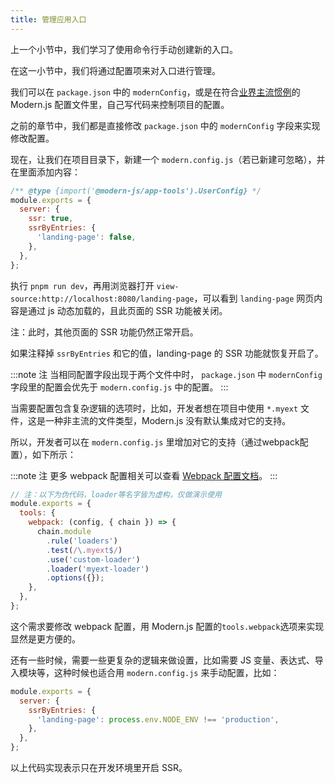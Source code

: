 ```yaml
---
title: 管理应用入口​​​
---
```


上一个小节中，我们学习了使用命令行手动创建新的入口。

在这一小节中，我们将通过配置项来对入口进行管理。

我们可以在 `package.json` 中的 `modernConfig`，或是在符合[业界主流惯例](https://github.com/davidtheclark/cosmiconfig)的 Modern.js 配置文件里，自己写代码来控制项目的配置。

之前的章节中，我们都是直接修改 `package.json` 中的 `modernConfig` 字段来实现修改配置。

现在，让我们在项目目录下，新建一个 `modern.config.js`（若已新建可忽略），并在里面添加内容：

```javascript title="modern.config.js"
/** @type {import('@modern-js/app-tools').UserConfig} */
module.exports = {
  server: {
    ssr: true,
    ssrByEntries: {
      'landing-page': false,
    },
  },
};
```

执行 `pnpm run dev`，再用浏览器打开 `view-source:http://localhost:8080/landing-page`，可以看到 `landing-page` 网页内容是通过 js 动态加载的，且此页面的 SSR 功能被关闭。

注：此时，其他页面的 SSR 功能仍然正常开启。

如果注释掉 `ssrByEntries` 和它的值，landing-page 的 SSR 功能就恢复开启了。

:::note 注
当相同配置字段出现于两个文件中时， `package.json` 中 `modernConfig` 字段里的配置会优先于 `modern.config.js` 中的配置。
:::

当需要配置包含复杂逻辑的选项时，比如，开发者想在项目中使用 `*.myext` 文件，这是一种非主流的文件类型，Modern.js 没有默认集成对它的支持。

所以，开发者可以在 `modern.config.js` 里增加对它的支持（通过webpack配置），如下所示：

:::note 注
更多 webpack 配置相关可以查看 [Webpack 配置文档](/docs/apis/config/tools/webpack)。
:::

```javascript
// 注：以下为伪代码，loader等名字皆为虚构，仅做演示使用
module.exports = {
  tools: {
    webpack: (config, { chain }) => {
      chain.module
        .rule('loaders')
        .test(/\.myext$/)
        .use('custom-loader')
        .loader('myext-loader')
        .options({});
    },
  },
};
```

这个需求要修改 webpack 配置，用 Modern.js 配置的`tools.webpack`选项来实现显然是更方便的。

还有一些时候，需要一些更复杂的逻辑来做设置，比如需要 JS 变量、表达式、导入模块等，这种时候也适合用 `modern.config.js` 来手动配置，比如：

```javascript
module.exports = {
  server: {
    ssrByEntries: {
      'landing-page': process.env.NODE_ENV !== 'production',
    },
  },
};
```

以上代码实现表示只在开发环境里开启 SSR。

